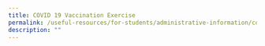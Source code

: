 ```yaml
---
title: COVID 19 Vaccination Exercise
permalink: /useful-resources/for-students/administrative-information/covid-19-vaccination-exercise/
description: ""
---
```


